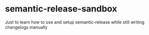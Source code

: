# semantic-release-sandbox
Just to learn how to use and setup semantic-release while still writing changelogs manually

